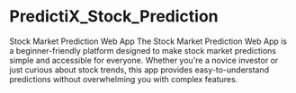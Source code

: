 # PredictiX_Stock_Prediction
Stock Market Prediction Web App The Stock Market Prediction Web App is a beginner-friendly platform designed to make stock market predictions simple and accessible for everyone. Whether you're a novice investor or just curious about stock trends, this app provides easy-to-understand predictions without overwhelming you with complex features.
